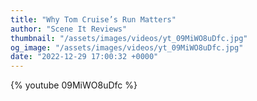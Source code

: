 ```yaml
---
title: "Why Tom Cruise’s Run Matters"
author: "Scene It Reviews"
thumbnail: "/assets/images/videos/yt_09MiWO8uDfc.jpg"
og_image: "/assets/images/videos/yt_09MiWO8uDfc.jpg"
date: "2022-12-29 17:00:32 +0000"
---
```


{% youtube 09MiWO8uDfc %}
